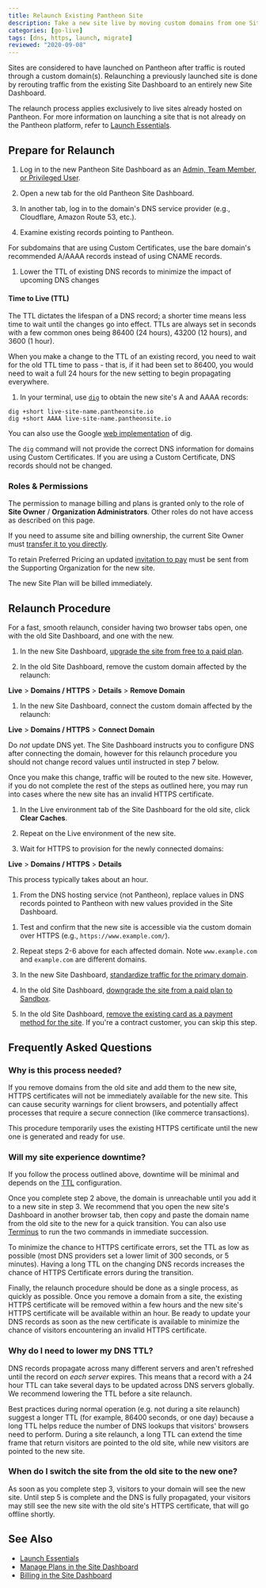 ```yaml
---
title: Relaunch Existing Pantheon Site
description: Take a new site live by moving custom domains from one Site Dashboard to another, with minimal HTTPS interruptions.
categories: [go-live]
tags: [dns, https, launch, migrate]
reviewed: "2020-09-08"
---
```

Sites are considered to have launched on Pantheon after traffic is routed through a custom domain(s). Relaunching a previously launched site is done by rerouting traffic from the existing Site Dashboard to an entirely new Site Dashboard.

<Alert title="Note" type="info">

The relaunch process applies exclusively to live sites already hosted on Pantheon. For more information on launching a site that is not already on the Pantheon platform, refer to [Launch Essentials](/guides/launch).

</Alert>

## Prepare for Relaunch

1. Log in to the new Pantheon Site Dashboard as an [Admin, Team Member, or Privileged User](/change-management#roles-and-permissions).

1. Open a new tab for the old Pantheon Site Dashboard.

1. In another tab, log in to the domain's DNS service provider (e.g., Cloudflare, Amazon Route 53, etc.).

1. Examine existing records pointing to Pantheon.

  <Partial file="standard-dns-config.md" />

  <Alert title="Note" type="info">

  For subdomains that are using Custom Certificates, use the bare domain's recommended A/AAAA records instead of using CNAME records.

  </Alert>

1. Lower the TTL of existing DNS records to minimize the impact of upcoming DNS changes

  <Accordion title="Learn More" id="ttl" icon="info-sign">

  #### Time to Live (TTL)

  The TTL dictates the lifespan of a DNS record; a shorter time means less time to wait until the changes go into effect. TTLs are always set in seconds with a few common ones being 86400 (24 hours), 43200 (12 hours), and 3600 (1 hour).

  When you make a change to the TTL of an existing record, you need to wait for the old TTL time to pass - that is, if it had been set to 86400, you would need to wait a full 24 hours for the new setting to begin propagating everywhere.

  </Accordion>

1. In your terminal, use [`dig`](https://en.wikipedia.org/wiki/Dig_(command)) to obtain the new site's A and AAAA records:

  ```bash{promptUser: user}
  dig +short live-site-name.pantheonsite.io
  dig +short AAAA live-site-name.pantheonsite.io
  ```

  You can also use the Google [web implementation](https://toolbox.googleapps.com/apps/dig/) of dig.

  <Alert title="Note" type="info">

  The `dig` command will not provide the correct DNS information for domains using Custom Certificates. If you are using a Custom Certificate, DNS records should not be changed.

  </Alert>

### Roles & Permissions

The permission to manage billing and plans is granted only to the role of **Site Owner** / **Organization Administrators**. Other roles do not have access as described on this page.

<Alert title="Note" type="info">

If you need to assume site and billing ownership, the current Site Owner must [transfer it to you directly](/site-billing#transfer-ownership-and-billing-for-this-site).

To retain Preferred Pricing an updated [invitation to pay](/add-client-site/#send-an-invitation-to-pay-to-your-client) must be sent from the Supporting Organization for the new site.

The new Site Plan will be billed immediately.

</Alert>

## Relaunch Procedure

For a fast, smooth relaunch, consider having two browser tabs open, one with the old Site Dashboard, and one with the new.

1. In the new Site Dashboard, [upgrade the site from free to a paid plan](/site-plan/#purchase-a-new-plan).

1. In the old Site Dashboard, remove the custom domain affected by the relaunch:

  **<span class="glyphicons glyphicons-cardio"></span> Live** > **<span class="glyphicons glyphicons-global"></span> Domains / HTTPS** > **Details** > **Remove Domain**

1. In the new Site Dashboard, connect the custom domain affected by the relaunch:

  **<span class="glyphicons glyphicons-cardio"></span> Live** > **<span class="glyphicons glyphicons-global"></span> Domains / HTTPS** > **Connect Domain**

  <Alert title="Warning" type="danger">

  Do *not* update DNS yet. The Site Dashboard instructs you to configure DNS after connecting the domain, however for this relaunch procedure you should not change record values until instructed in step 7 below.

  Once you make this change, traffic will be routed to the new site. However, if you do not complete the rest of the steps as outlined here, you may run into cases where the new site has an invalid HTTPS certificate.

  </Alert>
  
1. In the Live environment tab of the Site Dashboard for the old site, click **Clear Caches**.

1. Repeat on the Live environment of the new site.

1. Wait for HTTPS to provision for the newly connected domains:

  **<span class="glyphicons glyphicons-cardio"></span> Live** > **<span class="glyphicons glyphicons-global"></span> Domains / HTTPS** > **Details**

  <Partial file="notes/https-success.md" />

   This process typically takes about an hour.

1. From the DNS hosting service (not Pantheon), replace values in DNS records pointed to Pantheon with new values provided in the Site Dashboard.

  <Partial file="standard-dns-config2.md" />

1. Test and confirm that the new site is accessible via the custom domain over HTTPS (e.g., `https://www.example.com/`).

1. Repeat steps 2-6 above for each affected domain. Note `www.example.com` and `example.com` are different domains.

1. In the new Site Dashboard, [standardize traffic for the primary domain](/domains/#redirect-to-https-and-the-primary-domain).

1. In the old Site Dashboard, [downgrade the site from a paid plan to Sandbox](/site-plan/#cancel-current-plan).

1. In the old Site Dashboard, [remove the existing card as a payment method for the site](/site-billing/#do-not-bill-this-site-to-a-card). If you're a contract customer, you can skip this step.

## Frequently Asked Questions

### Why is this process needed?

If you remove domains from the old site and add them to the new site, HTTPS certificates will not be immediately available for the new site. This can cause security warnings for client browsers, and potentially affect processes that require a secure connection (like commerce transactions).

This procedure temporarily uses the existing HTTPS certificate until the new one is generated and ready for use.

### Will my site experience downtime?

If you follow the process outlined above, downtime will be minimal and depends on the [TTL](/dns#dns-terminology) configuration.

Once you complete step 2 above, the domain is unreachable until you add it to a new site in step 3. We recommend that you open the new site's Dashboard in another browser tab, then copy and paste the domain name from the old site to the new for a quick transition. You can also use [Terminus](/terminus) to run the two commands in immediate succession.

To minimize the chance to HTTPS certificate errors, set the TTL as low as possible (most DNS providers set a lower limit of 300 seconds, or 5 minutes). Having a long TTL on the changing DNS records increases the chance of HTTPS Certificate errors during the transition.

Finally, the relaunch procedure should be done as a single process, as quickly as possible. Once you remove a domain from a site, the existing HTTPS certificate will be removed within a few hours and the new site's HTTPS certificate will be available within an hour. Be ready to update your DNS records as soon as the new certificate is available to minimize the chance of visitors encountering an invalid HTTPS certificate.

### Why do I need to lower my DNS TTL?

DNS records propagate across many different servers and aren't refreshed until the record on *each server* expires. This means that a record with a 24 hour TTL can take several days to be updated across DNS servers globally. We recommend lowering the TTL before a site relaunch.

Best practices during normal operation (e.g. not during a site relaunch) suggest a longer TTL (for example, 86400 seconds, or one day) because a long TTL helps reduce the number of DNS lookups that visitors' browsers need to perform. During a site relaunch, a long TTL can extend the time frame that return visitors are pointed to the old site, while new visitors are pointed to the new site.

### When do I switch the site from the old site to the new one?

As soon as you complete step 3, visitors to your domain will see the new site. Until step 5 is complete and the DNS is fully propagated, your visitors may still see the new site with the old site's HTTPS certificate, that will go offline shortly.

## See Also

- [Launch Essentials](/guides/launch)
- [Manage Plans in the Site Dashboard](/site-plan)
- [Billing in the Site Dashboard](/site-billing)
